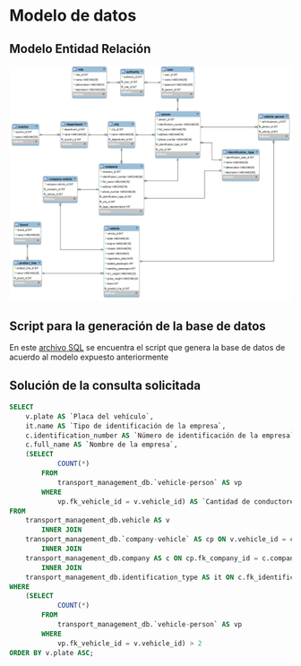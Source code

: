 # Modelo de datos

## Modelo Entidad Relación

![Modelo Entidad Relación](https://raw.githubusercontent.com/karianov/transport-management/master/data-model/erm-img.png)

## Script para la generación de la base de datos

En este [archivo SQL](https://github.com/karianov/transport-management/blob/master/data-model/erm-sql-script.sql) se encuentra el script que genera la base de datos de acuerdo al modelo expuesto anteriormente

## Solución de la consulta solicitada

```sql
SELECT 
    v.plate AS `Placa del vehículo`,
    it.name AS `Tipo de identificación de la empresa`,
    c.identification_number AS `Número de identificación de la empresa`,
    c.full_name AS `Nombre de la empresa`,
    (SELECT 
            COUNT(*)
        FROM
            transport_management_db.`vehicle-person` AS vp
        WHERE
            vp.fk_vehicle_id = v.vehicle_id) AS `Cantidad de conductores vinculados al vehículo`
FROM
    transport_management_db.vehicle AS v
        INNER JOIN
    transport_management_db.`company-vehicle` AS cp ON v.vehicle_id = cp.fk_vehicle_id
        INNER JOIN
    transport_management_db.company AS c ON cp.fk_company_id = c.company_id
        INNER JOIN
    transport_management_db.identification_type AS it ON c.fk_identification_type_id = it.identification_type_id
WHERE
    (SELECT 
            COUNT(*)
        FROM
            transport_management_db.`vehicle-person` AS vp
        WHERE
            vp.fk_vehicle_id = v.vehicle_id) > 2
ORDER BY v.plate ASC;
```
